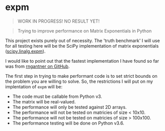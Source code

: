 # expm

> WORK IN PROGRESS! NO RESULT YET!

> Trying to improve performance on Matrix Exponentials in Python

This project exists purely out of necessity. The 'truth benchmark' I will use for all testing here will be the SciPy implementation of matrix exponentials
([scipy.linalg.expm](https://docs.scipy.org/doc/scipy/reference/generated/scipy.linalg.expm.html)).

I would like to point out that the fastest implementation I have found so far was from [rngantner on GitHub](https://github.com/rngantner/Pade_PyCpp/blob/master/src/expm.py).

The first step in trying to make performant code is to set strict bounds on the problem you are willing to solve. So, the restrictions I will put on my implentation of `expm` will be:

* The code must be callable from Python v3.
* The matrix will be real-valued.
* The performance will only be tested against 2D arrays.
* The performance will not be tested on matricies of size < 10x10.
* The performance will not be tested on matricies of size > 100x100.
* The performance testing will be done on Python v3.6.

